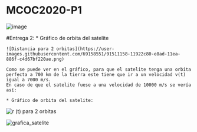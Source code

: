 # MCOC2020-P1

![image](https://user-images.githubusercontent.com/69158551/91098577-b6073b00-e62f-11ea-9630-537056b81932.png)

#Entrega 2:
    * Gráfico de orbita del satelite
    
    ![Distancia para 2 orbitas](https://user-images.githubusercontent.com/69158551/91511158-11922c80-e8ad-11ea-886f-c4d67bf220ae.png)
    
    Como se puede ver en el gráfico, para que el satelite tenga una orbita perfecta a 700 km de la tierra este tiene que ir a un velocidad v(t) igual a 7000 m/s.
    En caso de que el satelite fuese a una velocidad de 10000 m/s se vería así:
    
    * Gráfico de orbita del satelite:
![r (t) para 2 orbitas](https://user-images.githubusercontent.com/69158551/91511154-10f99600-e8ad-11ea-967f-0b7fe94c3292.png)

![grafica_satelite](https://user-images.githubusercontent.com/69158551/91511160-122ac300-e8ad-11ea-8f08-ef4a877b73f2.png)
